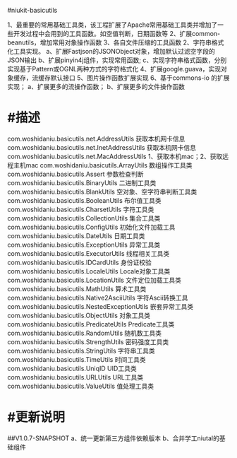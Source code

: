 
#niukit-basicutils

1、最重要的常用基础工具类，该工程扩展了Apache常用基础工具类并增加了一些开发过程中会用到的工具函数。如空值判断，日期函数等
2、扩展common-beanutils，增加常用对象操作函数
3、各自文件压缩的工具函数
2、字符串格式化工具实现。
	a、扩展Fastjson的JSONObject对象，增加默认过滤空字段的JSON输出
	b、扩展pinyin4j组件，实现常用函数;
	c、实现字符串格式函数，分别实现基于Pattern或OGNL两种方式的字符格式化
4、扩展google.guava，实现对象缓存，流缓存默认接口
5、图片操作函数扩展实现
6、基于commons-io 的扩展实现；
	a、扩展更多的流操作函数；
	b、扩展更多的文件操作函数


#描述
======================================================================
com.woshidaniu.basicutils.net.AddressUtils		获取本机网卡信息
com.woshidaniu.basicutils.net.InetAddressUtils	获取本机网卡信息
com.woshidaniu.basicutils.net.MacAddressUtils	1、获取本机mac；2、获取远程主机mac
com.woshidaniu.basicutils.ArrayUtils			数组操作工具类
com.woshidaniu.basicutils.Assert				参数检查判断
com.woshidaniu.basicutils.BinaryUtils			二进制工具类
com.woshidaniu.basicutils.BlankUtils			空对象、空字符串判断工具类
com.woshidaniu.basicutils.BooleanUtils			布尔值工具类
com.woshidaniu.basicutils.CharsetUtils			字符工具类
com.woshidaniu.basicutils.CollectionUtils		集合工具类
com.woshidaniu.basicutils.ConfigUtils			初始化文件加载工具
com.woshidaniu.basicutils.DateUtils				日期工具类
com.woshidaniu.basicutils.ExceptionUtils		异常工具类
com.woshidaniu.basicutils.ExecutorUtils			线程相关工具类
com.woshidaniu.basicutils.IDCardUtils			身份证校验
com.woshidaniu.basicutils.LocaleUtils			Locale对象工具类
com.woshidaniu.basicutils.LocationUtils			文件定位加载工具类
com.woshidaniu.basicutils.MathUtils				算术工具类
com.woshidaniu.basicutils.Native2AsciiUtils		字符Ascii转换工具
com.woshidaniu.basicutils.NestedExceptionUtils	嵌套异常工具类
com.woshidaniu.basicutils.ObjectUtils			对象工具类
com.woshidaniu.basicutils.PredicateUtils		Predicate工具类
com.woshidaniu.basicutils.RandomUtils			随机数工具类
com.woshidaniu.basicutils.StrengthUtils			密码强度工具类
com.woshidaniu.basicutils.StringUtils			字符串工具类
com.woshidaniu.basicutils.TimeUtils				时间工具类
com.woshidaniu.basicutils.UniqID				UID工具类
com.woshidaniu.basicutils.URLUtils				URL工具类
com.woshidaniu.basicutils.ValueUtils			值处理工具类

#更新说明
======================================================================

##V1.0.7-SNAPSHOT
a、统一更新第三方组件依赖版本
b、合并学工niutal的基础组件




